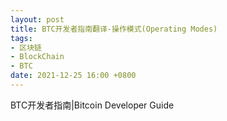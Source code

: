 ```yaml
---
layout: post
title: BTC开发者指南翻译-操作模式(Operating Modes)
tags: 
- 区块链
- BlockChain
- BTC
date: 2021-12-25 16:00 +0800
---
```


BTC开发者指南|Bitcoin Developer Guide


